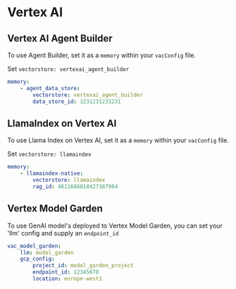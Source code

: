 # Vertex AI


## Vertex AI Agent Builder

To use Agent Builder, set it as a `memory` within your `vacConfig` file.  

Set `vectorstore: vertexai_agent_builder`

```yaml
memory:
    - agent_data_store:
        vectorstore: vertexai_agent_builder
        data_store_id: 1231231231231
```

## LlamaIndex on Vertex AI

To use Llama Index on Vertex AI, set it as a `memory` within your `vacConfig` file.

Set `vectorstore: llamaindex`

```yaml
memory:
    - llamaindex-native:
        vectorstore: llamaindex
        rag_id: 4611686018427387904 
```

## Vertex Model Garden

To use GenAI model's deployed to Vertex Model Garden, you can set your 'llm' config and supply an `endpoint_id`

```yaml
vac_model_garden:
    llm: model_garden
    gcp_config:
        project_id: model_garden_project
        endpoint_id: 12345678
        location: europe-west1
```

